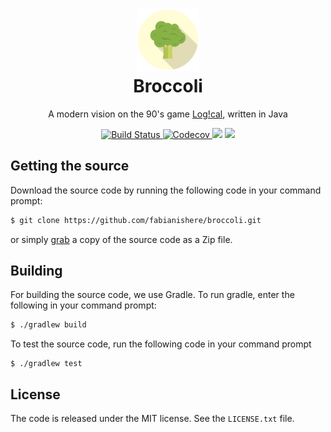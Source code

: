 <h1 align="center">
	<img src="misc/artwork/logo.png" width="100" alt="Broccoli">
	<br>
	Broccoli
</h1>
<p align="center">
	A modern vision on the 90's game <a href="http://hol.abime.net/906">Log!cal</a>, written in Java
</p>
<p align="center">
	<a href="https://travis-ci.com/fabianishere/broccoli">
		<img src="https://travis-ci.com/fabianishere/broccoli.svg?token=bU4F3wsxcknXqXqbpdoi&branch=master" alt="Build Status">
	</a>
	<a href="https://codecov.io/gh/fabianishere/broccoli">
  <img src="https://codecov.io/gh/fabianishere/broccoli/branch/master/graph/badge.svg?token=t4vunsJLtV" alt="Codecov" />
</a>
	<img src='https://bettercodehub.com/edge/badge/fabianishere/broccoli?branch=master&token=aa05b0a498ac55b9d3bfbc4cc7b5b1d6a2e7afdb'>
	<a href="https://codeclimate.com/repos/59edec87aa24e802970000e7/maintainability"><img src="https://api.codeclimate.com/v1/badges/32297a82df303a777c6b/maintainability" /></a>
</p>

## Getting the source
Download the source code by running the following code in your command prompt:
```sh
$ git clone https://github.com/fabianishere/broccoli.git
```
or simply [grab](https://github.com/fabianishere/broccoli/archive/master.zip) a copy of the source code as a Zip file.

## Building
For building the source code, we use Gradle. To run gradle, enter the following
in your command prompt:
```sh
$ ./gradlew build
```
To test the source code, run the following code in your command prompt
```
$ ./gradlew test
```

## License
The code is released under the MIT license. See the `LICENSE.txt` file.
